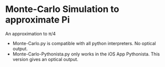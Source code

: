 # Monte-Carlo Simulation to approximate Pi
An approximation to π/4

* Monte-Carlo.py is compatible with all python interpreters. No optical output.
* Monte-Carlo-Pythonista.py only works in the iOS App Pythonista. This version gives an optical output.
